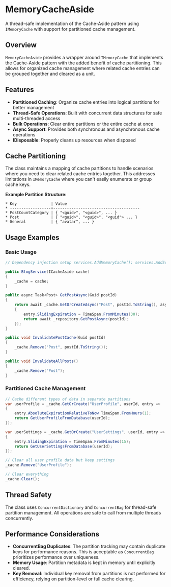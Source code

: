 # MemoryCacheAside

A thread-safe implementation of the Cache-Aside pattern using `IMemoryCache` with support for partitioned cache management.

## Overview

`MemoryCacheAside` provides a wrapper around `IMemoryCache` that implements the Cache-Aside pattern with the added benefit of cache partitioning. This allows for organized cache management where related cache entries can be grouped together and cleared as a unit.

## Features

- **Partitioned Caching**: Organize cache entries into logical partitions for better management
- **Thread-Safe Operations**: Built with concurrent data structures for safe multi-threaded access
- **Bulk Operations**: Clear entire partitions or the entire cache at once
- **Async Support**: Provides both synchronous and asynchronous cache operations
- **IDisposable**: Properly cleans up resources when disposed

## Cache Partitioning

The class maintains a mapping of cache partitions to handle scenarios where you need to clear related cache entries together. This addresses limitations in `IMemoryCache` where you can't easily enumerate or group cache keys.

**Example Partition Structure:**

```
* Key               | Value
* ------------------+--------------------------------------
* PostCountCategory | { "<guid>", "<guid>", ... }
* Post              | { "<guid>", "<guid>", "<guid"> ... }
* General           | { "avatar", ... }
```

## Usage Examples

### Basic Usage

```csharp
// Dependency injection setup services.AddMemoryCache(); services.AddScoped<ICacheAside, MemoryCacheAside>();

public BlogService(ICacheAside cache)
{
    _cache = cache;
}

public async Task<Post> GetPostAsync(Guid postId)
{
    return await _cache.GetOrCreateAsync("Post", postId.ToString(), async entry =>
    {
        entry.SlidingExpiration = TimeSpan.FromMinutes(30);
        return await _repository.GetPostAsync(postId);
    });
}

public void InvalidatePostCache(Guid postId)
{
    _cache.Remove("Post", postId.ToString());
}

public void InvalidateAllPosts()
{
    _cache.Remove("Post");
}

```

### Partitioned Cache Management

```csharp
// Cache different types of data in separate partitions 
var userProfile = _cache.GetOrCreate("UserProfile", userId, entry => 
{ 
    entry.AbsoluteExpirationRelativeToNow TimeSpan.FromHours(1); 
    return GetUserProfileFromDatabase(userId); 
});

var userSettings = _cache.GetOrCreate("UserSettings", userId, entry => 
{ 
    entry.SlidingExpiration = TimeSpan.FromMinutes(15); 
    return GetUserSettingsFromDatabase(userId); 
});

// Clear all user profile data but keep settings 
_cache.Remove("UserProfile");

// Clear everything 
_cache.Clear();
```

## Thread Safety

The class uses `ConcurrentDictionary` and `ConcurrentBag` for thread-safe partition management. All operations are safe to call from multiple threads concurrently.

## Performance Considerations

- **ConcurrentBag Duplicates**: The partition tracking may contain duplicate keys for performance reasons. This is acceptable as `ConcurrentBag` prioritizes performance over uniqueness.
- **Memory Usage**: Partition metadata is kept in memory until explicitly cleared.
- **Key Removal**: Individual key removal from partitions is not performed for efficiency, relying on partition-level or full cache clearing.
